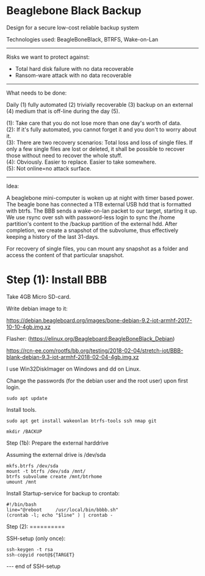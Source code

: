 # Beaglebone Black Backup

Design for a secure low-cost reliable backup system

Technologies used: BeagleBoneBlack, BTRFS, Wake-on-Lan

------------------------------------------

Risks we want to protect against: 

* Total hard disk failure with no data recoverable
* Ransom-ware attack with no data recoverable

------------------------------------------ 

What needs to be done:

Daily (1) fully automated (2) trivially recoverable (3) backup on an external
(4) medium that is off-line during the day (5).

(1): Take care that you do not lose more than one day's worth of data.  
(2): If it's fully automated, you cannot forget it and you don't to worry 
about it.  
(3): There are two recovery scenarios: Total loss and loss of single
files.  If only a few single files are lost or deleted, it shall be possible to
recover those without need to recover the whole stuff.  
(4): Obviously. Easier to replace. Easier to take somewhere.  
(5): Not online=no attack surface.

------------------------------------------

Idea:

A beaglebone mini-computer is woken up at night with timer based power. The
beagle bone has connected a 1TB external USB hdd that is formatted with btrfs.
The BBB sends a wake-on-lan packet to our target, starting it up.  We use rsync
over ssh with password-less login to sync the /home partition's content to the
/backup partition of the external hdd. After completion, we create a snapshot
of the subvolume, thus effectively keeping a history of the last 31-days. 

For recovery of single files, you can mount any snapshot as a folder and access
the content of that particular snapshot.

Step (1): Install BBB 
=========

Take 4GB Micro SD-card.

Write debian image to it:

https://debian.beagleboard.org/images/bone-debian-9.2-iot-armhf-2017-10-10-4gb.img.xz

Flasher:
(https://elinux.org/Beagleboard:BeagleBoneBlack_Debian)

https://rcn-ee.com/rootfs/bb.org/testing/2018-02-04/stretch-iot/BBB-blank-debian-9.3-iot-armhf-2018-02-04-4gb.img.xz


I use Win32DiskImager on Windows and dd on Linux.

Change the passwords (for the debian user and the root user) upon first login.

    sudo apt update

Install tools.

    sudo apt get install wakeonlan btrfs-tools ssh nmap git

    mkdir /BACKUP

Step (1b): Prepare the external harddrive

Assuming the external drive is /dev/sda

    mkfs.btrfs /dev/sda
    mount -t btrfs /dev/sda /mnt/
    btrfs subvolume create /mnt/btrhome
    umount /mnt

Install Startup-service for backup to crontab: 
    
    #!/bin/bash
    line="@reboot     /usr/local/bin/bbbb.sh"
    (crontab -l; echo "$line" ) | crontab -
  
Step (2): ==========

SSH-setup (only once): 

    ssh-keygen -t rsa 
    ssh-copyid root@${TARGET}

--- end of SSH-setup

